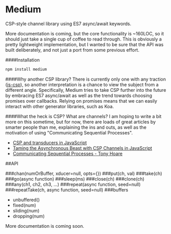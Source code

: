 # Medium
CSP-style channel library using ES7 async/await keywords.

More documentation is coming, but the core functionality is ~160LOC, so it should 
just take a single cup of coffee to read through. This is obviously a pretty 
lightweight implementation, but I wanted to be sure that the API was built 
deliberately, and not just a port from some previous effort.

####Installation

```javascript
npm install medium
```

####Why another CSP library?
There is currently only one with any traction ([js-csp](https://github.com/ubolonton/js-csp)), so another interpretation is a chance to view the subject from a different angle. Specifically, Medium tries to take CSP further into the future by embracing ES7 async/await as well as the trend towards choosing promises over callbacks. Relying on promises means that we can easily interact with other generator libraries, such as Koa.

####What the heck is CSP? What are channels?
I am hoping to write a bit more on this sometime, but for now, there are loads of great articles by smarter people than me, explaining the ins and outs, as well as the motivation of using "Communicating Sequential Processes".

* [CSP and transducers in JavaScript](http://phuu.net/2014/08/31/csp-and-transducers.html)
* [Taming the Asynchronous Beast with CSP Channels in JavaScript](http://jlongster.com/Taming-the-Asynchronous-Beast-with-CSP-in-JavaScript)
* [Communicating Sequential Processes - Tony Hoare](http://www.usingcsp.com/cspbook.pdf)

##API 

###chan(numOrBuffer, xducer=null, opts={})
###put(ch, val)
###take(ch)
###go(async function)
###sleep(ms)
###close(ch)
###clone(ch)
###any(ch1, ch2, ch3, ...)
###repeat(async function, seed=null)
###repeatTake(ch, async function, seed=null)
###buffers
- unbuffered()
- fixed(num)
- sliding(num)
- dropping(num)

More documentation is coming soon. 

